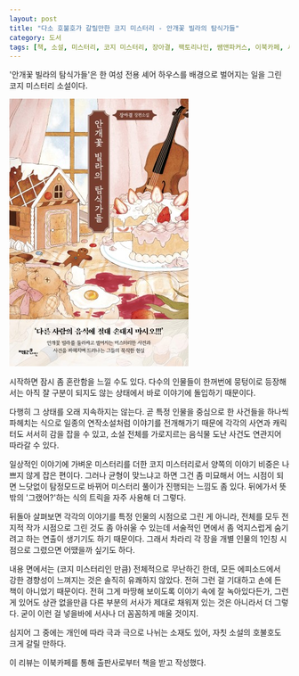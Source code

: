 ```yaml
---
layout: post
title: "다소 호불호가 갈릴만한 코지 미스터리 - 안개꽃 빌라의 탐식가들"
category: 도서
tags: [책, 소설, 미스터리, 코지 미스터리, 장아결, 팩토리나인, 쌤앤파커스, 이북카페, 서평]
---
```


'안개꽃 빌라의 탐식가들'은
한 여성 전용 셰어 하우스를 배경으로 벌어지는 일을 그린 코지 미스터리 소설이다.

![표지](/images/gluttons-of-the-babys-breath-villa-book-h480.jpg)

시작하면 잠시 좀 혼란함을 느낄 수도 있다.
다수의 인물들이 한꺼번에 뭉텅이로 등장해서는
아직 잘 구분이 되지도 않는 상태에서 바로 이야기에 돌입하기 때문이다.

다행히 그 상태를 오래 지속하지는 않는다.
곧 특정 인물을 중심으로 한 사건들을 하나씩 파헤치는 식으로
일종의 연작소설처럼 이야기를 전개해가기 때문에
각각의 사연과 캐릭터도 서서히 감을 잡을 수 있고,
소설 전체를 가로지르는 음식물 도난 사건도 연관지어 따라갈 수 있다.

일상적인 이야기에 가벼운 미스터리를 더한 코지 미스터리로서
양쪽의 이야기 비중은 나쁘지 않게 잡은 편이다.
그러나 균형이 맞느냐고 하면 그건 좀 미묘해서
어느 시점이 되면 느닷없이 탐정모드로 바뀌어 미스터리 풀이가 진행되는 느낌도 좀 있다.
뒤에가서 뜻밖의 '그랬어?'하는 식의 트릭을 자주 사용해 더 그렇다.

뒤돌아 살펴보면 각각의 이야기를 특정 인물의 시점으로 그린 게 아니라,
전체를 모두 전지적 작가 시점으로 그린 것도 좀 아쉬울 수 있는데
서술적인 면에서 좀 억지스럽게 숨기려고 하는 연출이 생기기도 하기 때문이다.
그래서 차라리 각 장을 개별 인물의 1인칭 시점으로 그렸으면 어땠을까 싶기도 하다.

내용 면에서는 (코지 미스터리인 만큼) 전체적으로 무난하긴 한데,
모든 에피소드에서 강한 경향성<!-- 굉장히 페미니즘적이다. -->이 느껴지는 것은 솔직히 유쾌하지 않았다.
전혀 그런 걸 기대하고 손에 든 책이 아니었기 때문이다.
전혀 그게 마땅해 보이도록 이야기 속에 잘 녹아있다든가,
그런게 있어도 상관 없을만큼 다른 부분의 서사가 제대로 채워져 있는 것은 아니라서 더 그렇다.
굳이 이런 걸 넣을바에 서사나 더 꼼꼼하게 매울 것이지.

심지어 그 중에는 개인에 따라 극과 극으로 나뉘는 소재<!-- 낙태 자유주의 -->도 있어,
자칫 소설의 호불호도 크게 갈릴 만하다.



<div class="im im-info">
이 리뷰는 이북카페를 통해 출판사로부터 책을 받고 작성했다.
</div>
